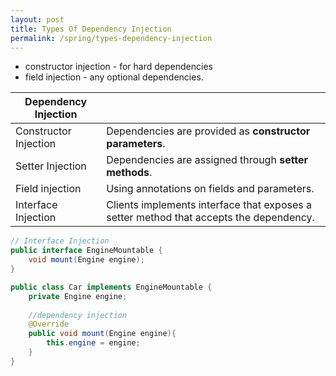 ```yaml
---
layout: post
title: Types Of Dependency Injection
permalink: /spring/types-dependency-injection
---
```


- constructor injection - for hard dependencies
- field injection - any optional dependencies.

|Dependency Injection||
|---|---|
|Constructor Injection|	Dependencies are provided as **constructor parameters**.|
|Setter Injection     |	Dependencies are assigned through **setter methods**.   |
|Field injection      |	Using annotations on fields and parameters.             |
|Interface Injection  | Clients implements interface that exposes a setter method that accepts the dependency.      |

```java
// Interface Injection
public interface EngineMountable {
    void mount(Engine engine);
}

public class Car implements EngineMountable {
    private Engine engine;
    
    //dependency injection
    @Override
    public void mount(Engine engine){
        this.engine = engine;
    }
}
```